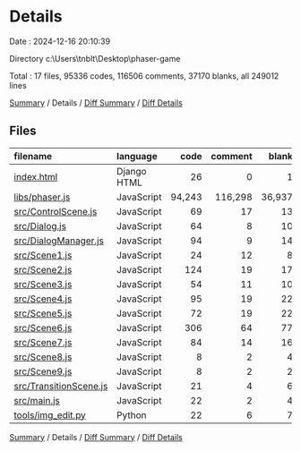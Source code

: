 # Details

Date : 2024-12-16 20:10:39

Directory c:\\Users\\tnblt\\Desktop\\phaser-game

Total : 17 files,  95336 codes, 116506 comments, 37170 blanks, all 249012 lines

[Summary](results.md) / Details / [Diff Summary](diff.md) / [Diff Details](diff-details.md)

## Files
| filename | language | code | comment | blank | total |
| :--- | :--- | ---: | ---: | ---: | ---: |
| [index.html](/index.html) | Django HTML | 26 | 0 | 1 | 27 |
| [libs/phaser.js](/libs/phaser.js) | JavaScript | 94,243 | 116,298 | 36,937 | 247,478 |
| [src/ControlScene.js](/src/ControlScene.js) | JavaScript | 69 | 17 | 13 | 99 |
| [src/Dialog.js](/src/Dialog.js) | JavaScript | 64 | 8 | 10 | 82 |
| [src/DialogManager.js](/src/DialogManager.js) | JavaScript | 94 | 9 | 14 | 117 |
| [src/Scene1.js](/src/Scene1.js) | JavaScript | 24 | 12 | 8 | 44 |
| [src/Scene2.js](/src/Scene2.js) | JavaScript | 124 | 19 | 17 | 160 |
| [src/Scene3.js](/src/Scene3.js) | JavaScript | 54 | 11 | 10 | 75 |
| [src/Scene4.js](/src/Scene4.js) | JavaScript | 95 | 19 | 22 | 136 |
| [src/Scene5.js](/src/Scene5.js) | JavaScript | 72 | 19 | 22 | 113 |
| [src/Scene6.js](/src/Scene6.js) | JavaScript | 306 | 64 | 77 | 447 |
| [src/Scene7.js](/src/Scene7.js) | JavaScript | 84 | 14 | 16 | 114 |
| [src/Scene8.js](/src/Scene8.js) | JavaScript | 8 | 2 | 4 | 14 |
| [src/Scene9.js](/src/Scene9.js) | JavaScript | 8 | 2 | 2 | 12 |
| [src/TransitionScene.js](/src/TransitionScene.js) | JavaScript | 21 | 4 | 6 | 31 |
| [src/main.js](/src/main.js) | JavaScript | 22 | 2 | 4 | 28 |
| [tools/img_edit.py](/tools/img_edit.py) | Python | 22 | 6 | 7 | 35 |

[Summary](results.md) / Details / [Diff Summary](diff.md) / [Diff Details](diff-details.md)